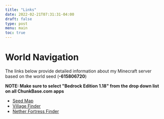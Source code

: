 ```yaml
---
title: "Links"
date: 2022-02-21T07:31:31-04:00
draft: false
type: post
menu: main
toc: true
---
```


# World Navigation

The links below provide detailed information about my Minecraft server based on the world seed (**-615806720**)

**NOTE: Make sure to select "Bedrock Edition 1.18" from the drop down list on all ChunkBase.com apps**

* [Seed Map](https://www.chunkbase.com/apps/seed-map#-615806720)
* [Village Finder](https://www.chunkbase.com/apps/village-finder#-615806720)
* [Nether Fortress Finder](https://www.chunkbase.com/apps/nether-fortress-finder#-615806720)

